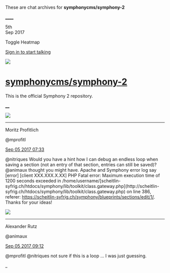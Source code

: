 These are chat archives for **symphonycms/symphony-2**

[__](/symphonycms/symphony-2/archives/2017/09/06)[__](/symphonycms/symphony-2/archives/2017/09/04)

5th  
Sep 2017

Toggle Heatmap

[Sign in to start talking](/login?action=login&button=archive-login)

![](https://avatars-02.gitter.im/group/iv/3/57542c45c43b8c601977197e?s=48)

#  [symphonycms/symphony-2](/symphonycms/symphony-2)

This is the official Symphony 2 repository.

[ __](/orgs/symphonycms/rooms "More symphonycms rooms")

![](https://avatars1.githubusercontent.com/u/6146601?v=4&s=30)

____

Moritz Profitlich

@mprofitl

[Sep 05 2017
07:33](https://gitter.im/symphonycms/symphony-2?at=59ae532dbc46472974f95c67)

@nitriques Would you have a hint how I can debug an endless loop when saving a
section (not an entry of that section, entries can still be saved)? @animaux
thought you might have. Apache and Symphony error log say [error] [client
XXX.XXX.X.XX] PHP Fatal error: Maximum execution time of 1200 seconds exceeded
in /home/username/[scheitlin-
syfrig.ch/htdocs/symphony/lib/toolkit/class.gateway.php](http://scheitlin-
syfrig.ch/htdocs/symphony/lib/toolkit/class.gateway.php) on line 386, referer:
<https://scheitlin-syfrig.ch/symphony/blueprints/sections/edit/1/>. Thanks for
your ideas!

![](https://avatars2.githubusercontent.com/u/446874?v=4&s=30)

____

Alexander Rutz

@animaux

[Sep 05 2017
09:12](https://gitter.im/symphonycms/symphony-2?at=59ae6a79b16f26464208bd71)

@mprofitl @nitriques not sure if this is a loop … I was just guessing.

_

